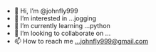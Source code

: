 - 👋 Hi, I’m @johnfly999
- 👀 I’m interested in ...jogging
- 🌱 I’m currently learning ...python
- 💞️ I’m looking to collaborate on ...
- 📫 How to reach me ...johnfly999@gmail.com

<!---
johnfly999/johnfly999 is a ✨ special ✨ repository because its `README.md` (this file) appears on your GitHub profile.
You can click the Preview link to take a look at your changes.
--->
